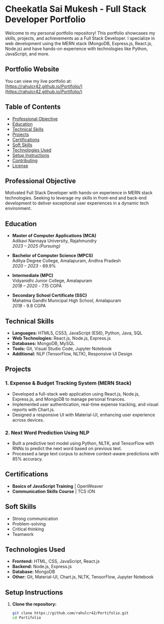 # Cheekatla Sai Mukesh - Full Stack Developer Portfolio

Welcome to my personal portfolio repository! This portfolio showcases my skills, projects, and achievements as a Full Stack Developer. I specialize in web development using the MERN stack (MongoDB, Express.js, React.js, Node.js) and have hands-on experience with technologies like Python, JavaScript, and more.

## Portfolio Website

You can view my live portfolio at:  
[https://rahulcr42.github.io/Portifolio/](https://rahulcr42.github.io/Portifolio/)

## Table of Contents

- [Professional Objective](#professional-objective)
- [Education](#education)
- [Technical Skills](#technical-skills)
- [Projects](#projects)
- [Certifications](#certifications)
- [Soft Skills](#soft-skills)
- [Technologies Used](#technologies-used)
- [Setup Instructions](#setup-instructions)
- [Contributing](#contributing)
- [License](#license)

## Professional Objective

Motivated Full Stack Developer with hands-on experience in MERN stack technologies. Seeking to leverage my skills in front-end and back-end development to deliver exceptional user experiences in a dynamic tech environment.

## Education

- **Master of Computer Applications (MCA)**  
  Adikavi Nannaya University, Rajahmundry  
  *2023 – 2025 (Pursuing)*

- **Bachelor of Computer Science (MPCS)**  
  Aditya Degree College, Amalapuram, Andhra Pradesh  
  *2020 – 2023* - 69.9%

- **Intermediate (MPC)**  
  Vidyanidhi Junior College, Amalapuram  
  *2018 – 2020* - 7.15 CGPA

- **Secondary School Certificate (SSC)**  
  Mahatma Gandhi Municipal High School, Amalapuram  
  *2018* - 9.8 CGPA

## Technical Skills

- **Languages:** HTML5, CSS3, JavaScript (ES6), Python, Java, SQL
- **Web Technologies:** React.js, Node.js, Express.js
- **Databases:** MongoDB, MySQL
- **Tools:** Git, Visual Studio Code, Jupyter Notebook
- **Additional:** NLP (TensorFlow, NLTK), Responsive UI Design

## Projects

### 1. Expense & Budget Tracking System (MERN Stack)
- Developed a full-stack web application using React.js, Node.js, Express.js, and MongoDB to manage personal finances.
- Implemented user authentication, real-time expense tracking, and visual reports with Chart.js.
- Designed a responsive UI with Material-UI, enhancing user experience across devices.

### 2. Next Word Prediction Using NLP
- Built a predictive text model using Python, NLTK, and TensorFlow with RNNs to predict the next word based on previous text.
- Processed a large text corpus to achieve context-aware predictions with 85% accuracy.

## Certifications

- **Basics of JavaScript Training** | OpenWeaver
- **Communication Skills Course** | TCS iON

## Soft Skills

- Strong communication
- Problem-solving
- Critical thinking
- Teamwork

## Technologies Used

- **Frontend:** HTML, CSS, JavaScript, React.js
- **Backend:** Node.js, Express.js
- **Database:** MongoDB
- **Other:** Git, Material-UI, Chart.js, NLTK, TensorFlow, Jupyter Notebook

## Setup Instructions

1. **Clone the repository:**

   ```bash
   git clone https://github.com/rahulcr42/Portifolio.git
   cd Portifolio
